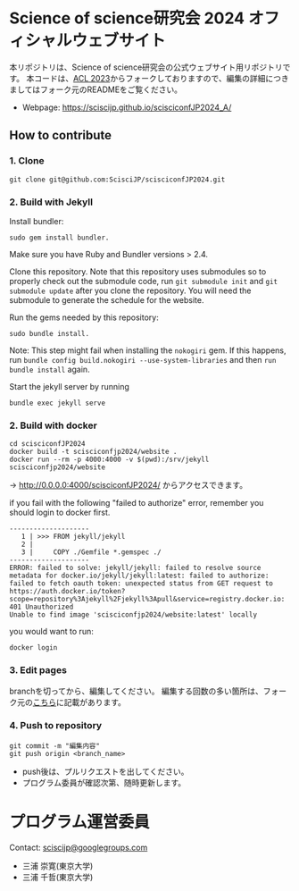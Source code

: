 # Science of science研究会 2024 オフィシャルウェブサイト

本リポジトリは、Science of science研究会の公式ウェブサイト用リポジトリです。
本コードは、[ACL 2023](https://github.com/acl-org/acl-2023)からフォークしておりますので、編集の詳細につきましてはフォーク元のREADMEをご覧ください。

- Webpage: https://sciscijp.github.io/scisciconfJP2024_A/

## How to contribute

### 1. Clone

```
git clone git@github.com:ScisciJP/scisciconfJP2024.git
```

### 2. Build with Jekyll
Install bundler:
```
sudo gem install bundler.
```

Make sure you have Ruby and Bundler versions > 2.4.

Clone this repository. Note that this repository uses submodules so to properly check out the submodule code, run `git submodule init` and `git submodule update` after you clone the repository. You will need the submodule to generate the schedule for the website.

Run the gems needed by this repository: 
```
sudo bundle install.
```
Note: This step might fail when installing the `nokogiri` gem. If this happens, run `bundle config build.nokogiri --use-system-libraries` and then `run bundle install` again.


Start the jekyll server by running 
```
bundle exec jekyll serve
```

### 2. Build with docker


```
cd scisciconfJP2024
docker build -t scisciconfjp2024/website .
docker run --rm -p 4000:4000 -v $(pwd):/srv/jekyll scisciconfjp2024/website
```

-> http://0.0.0.0:4000/scisciconfJP2024/ からアクセスできます。

if you fail with the following "failed to authorize" error, remember you should login to docker first.
```
--------------------
   1 | >>> FROM jekyll/jekyll
   2 |     
   3 |     COPY ./Gemfile *.gemspec ./
--------------------
ERROR: failed to solve: jekyll/jekyll: failed to resolve source metadata for docker.io/jekyll/jekyll:latest: failed to authorize: failed to fetch oauth token: unexpected status from GET request to https://auth.docker.io/token?scope=repository%3Ajekyll%2Fjekyll%3Apull&service=registry.docker.io: 401 Unauthorized
Unable to find image 'scisciconfjp2024/website:latest' locally
```

you would want to run:
```
docker login
```

### 3. Edit pages

branchを切ってから、編集してください。
編集する回数の多い箇所は、フォーク元の[こちら](https://github.com/acl-org/acl-2023?tab=readme-ov-file#important-files)に記載があります。

### 4. Push to repository

```
git commit -m "編集内容"
git push origin <branch_name>
```

- push後は、プルリクエストを出してください。
- プログラム委員が確認次第、随時更新します。


# プログラム運営委員

Contact: [sciscijp@googlegroups.com](mailto:sciscijp@googlegroups.com)

* 三浦 崇寛(東京大学)
* 三浦 千哲(東京大学)